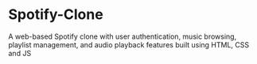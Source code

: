# Spotify-Clone
 A web-based Spotify clone with user authentication, music browsing, playlist management, and audio playback features built using HTML, CSS and JS
